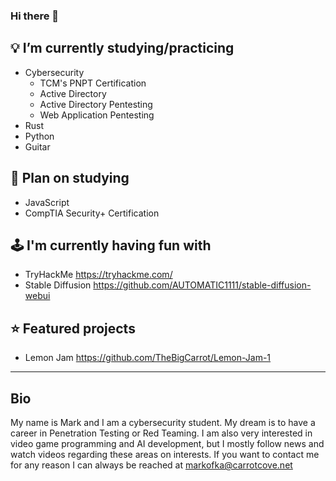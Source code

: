 ### Hi there 👋

## 💡 I’m currently studying/practicing
- Cybersecurity
  - TCM's PNPT Certification
  - Active Directory
  - Active Directory Pentesting
  - Web Application Pentesting
- Rust
- Python
- Guitar

## 🌱 Plan on studying
- JavaScript
- CompTIA Security+ Certification

## 🕹 I'm currently having fun with
- TryHackMe https://tryhackme.com/
- Stable Diffusion https://github.com/AUTOMATIC1111/stable-diffusion-webui

## ⭐ Featured projects
- Lemon Jam https://github.com/TheBigCarrot/Lemon-Jam-1

---

## Bio
My name is Mark and I am a cybersecurity student. My dream is to have a career in Penetration Testing or Red Teaming. I am also very interested in video game programming and AI development, but I mostly follow news and watch videos regarding these areas on interests. If you want to contact me for any reason I can always be reached at markofka@carrotcove.net
